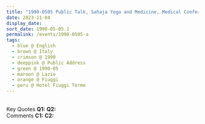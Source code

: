 ```yaml
---
title: "1990-0505 Public Talk, Sahaja Yoga and Medicine, Medical Conference, Hotel Fiuggi Terme, Fiuggi (87 kms E-SE of Rome), Lazio, Italy"
date: 2023-11-04
display_date: 
sort_date: 1990-05-05.1
permalink: /events/1990-0505-a
tags:
  - blue @ English
  - brown @ Italy
  - crimson @ 1990
  - deeppink @ Public Address
  - green @ 1990-05
  - maroon @ Lazio
  - orange @ Fiuggi
  - peru @ Hotel Fiuggi Terme
---
```


<br>

<wave-list>
  <list-title color="DarkSeaGreen" width="55">Key Quotes</list-title>
  <list-item color="BlanchedAlmond" width="280"><b>Q1:</b> <i></i></list-item>
  <list-item color="Lavender" width="280"><b>Q2:</b> <i></i></list-item>
</wave-list>

<br>

<wave-list>
  <list-title color="DarkSeaGreen" width="55">Comments</list-title>
  <list-item color="BlanchedAlmond" width="280"><b>C1:</b> <i></i></list-item>
  <list-item color="Lavender" width="280"><b>C2:</b> <i></i></list-item>
</wave-list>